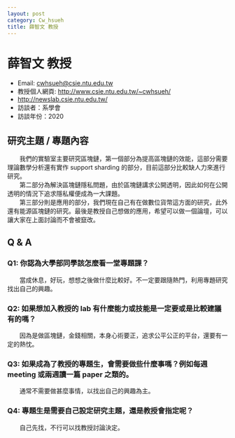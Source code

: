 ```yaml
---
layout: post
category: Cw_hsueh
title: 薛智文 教授
---
```


# 薛智文 教授

- Email: cwhsueh@csie.ntu.edu.tw
- 教授個人網頁: <http://www.csie.ntu.edu.tw/~cwhsueh/>
- <http://newslab.csie.ntu.edu.tw/>
- 訪談者：系學會
- 訪談年份：2020


## 研究主題 / 專題內容

&emsp;&emsp;我們的實驗室主要研究區塊鏈，第一個部分為提高區塊鏈的效能，這部分需要理論數學分析還有實作 support sharding 的部分，目前這部分比較缺人力來進行研究。
<br>&emsp;&emsp;第二部分為解決區塊鏈隱私問題，由於區塊鏈講求公開透明，因此如何在公開透明的情況下追求隱私權便成為一大課題。
<br>&emsp;&emsp;第三部分則是應用的部分，我們現在自己有在做數位貨幣這方面的研究，此外還有能源區塊鏈的研究。最後是教授自己想做的應用，希望可以做一個論壇，可以讓大家在上面討論而不會被竄改。

## Q & A

### Q1: 你認為大學部同學該怎麼看一堂專題課？

&emsp;&emsp;當成休息，好玩，想想之後做什麼比較好。不一定要跟隨熱門，利用專題研究找出自己的興趣。

### Q2: 如果想加入教授的 lab 有什麼能力或技能是一定要或是比較建議有的嗎？

&emsp;&emsp;因為是做區塊鏈，金錢相關，本身心術要正，追求公平公正的平台，還要有一定的熱忱。

### Q3: 如果成為了教授的專題生，會需要做些什麼事嗎？例如每週 meeting 或兩週讀一篇 paper 之類的。

&emsp;&emsp;通常不需要做甚麼事情，以找出自己的興趣為主。

### Q4: 專題生是需要自己設定研究主題，還是教授會指定呢？

&emsp;&emsp;自己先找，不行可以找教授討論決定。

